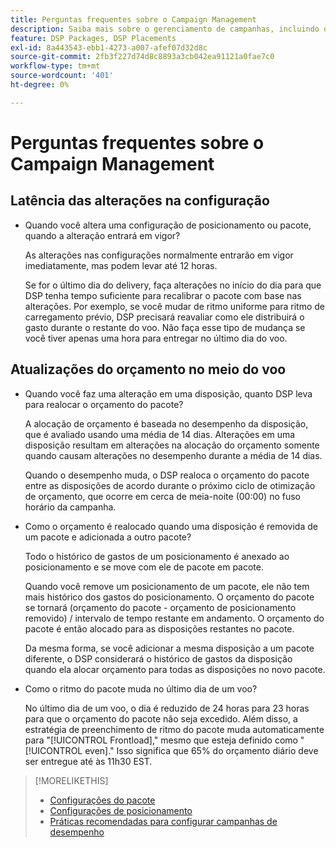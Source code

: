 ```yaml
---
title: Perguntas frequentes sobre o Campaign Management
description: Saiba mais sobre o gerenciamento de campanhas, incluindo o período de latência para alterações e o que acontece quando você faz alterações no orçamento durante um voo.
feature: DSP Packages, DSP Placements
exl-id: 8a443543-ebb1-4273-a007-afef07d32d8c
source-git-commit: 2fb3f227d74d8c8893a3cb042ea91121a0fae7c0
workflow-type: tm+mt
source-wordcount: '401'
ht-degree: 0%

---
```


# Perguntas frequentes sobre o Campaign Management

<!-- Most of this information should be moved into the relevant topics (especially editing topics). -->

## Latência das alterações na configuração

* Quando você altera uma configuração de posicionamento ou pacote, quando a alteração entrará em vigor?

   As alterações nas configurações normalmente entrarão em vigor imediatamente, mas podem levar até 12 horas.

   Se for o último dia do delivery, faça alterações no início do dia para que DSP tenha tempo suficiente para recalibrar o pacote com base nas alterações. Por exemplo, se você mudar de ritmo uniforme para ritmo de carregamento prévio, DSP precisará reavaliar como ele distribuirá o gasto durante o restante do voo. Não faça esse tipo de mudança se você tiver apenas uma hora para entregar no último dia do voo.

## Atualizações do orçamento no meio do voo

* Quando você faz uma alteração em uma disposição, quanto DSP leva para realocar o orçamento do pacote?

   A alocação de orçamento é baseada no desempenho da disposição, que é avaliado usando uma média de 14 dias. Alterações em uma disposição resultam em alterações na alocação do orçamento somente quando causam alterações no desempenho durante a média de 14 dias.

   Quando o desempenho muda, o DSP realoca o orçamento do pacote entre as disposições de acordo durante o próximo ciclo de otimização de orçamento, que ocorre em cerca de meia-noite (00:00) no fuso horário da campanha.

* Como o orçamento é realocado quando uma disposição é removida de um pacote e adicionada a outro pacote?

   Todo o histórico de gastos de um posicionamento é anexado ao posicionamento e se move com ele de pacote em pacote.

   Quando você remove um posicionamento de um pacote, ele não tem mais histórico dos gastos do posicionamento. O orçamento do pacote se tornará (orçamento do pacote - orçamento de posicionamento removido) / intervalo de tempo restante em andamento. O orçamento do pacote é então alocado para as disposições restantes no pacote.

   Da mesma forma, se você adicionar a mesma disposição a um pacote diferente, o DSP considerará o histórico de gastos da disposição quando ela alocar orçamento para todas as disposições no novo pacote.

* Como o ritmo do pacote muda no último dia de um voo?

   No último dia de um voo, o dia é reduzido de 24 horas para 23 horas para que o orçamento do pacote não seja excedido. Além disso, a estratégia de preenchimento de ritmo do pacote muda automaticamente para &quot;[!UICONTROL Frontload],&quot; mesmo que esteja definido como &quot;[!UICONTROL even].&quot; Isso significa que 65% do orçamento diário deve ser entregue até às 11h30 EST.

>[!MORELIKETHIS]
>
>* [Configurações do pacote](/help/dsp/campaign-management/packages/package-settings.md)
>* [Configurações de posicionamento](/help/dsp/campaign-management/placements/placement-settings.md)
>* [Práticas recomendadas para configurar campanhas de desempenho](/help/dsp/optimization/campaign-best-practices-performance.md)

